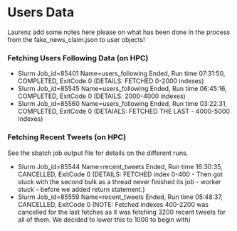 # Users Data


Laurenz add some notes here please on what has been done in the process from the fake_news_claim.json to user objects!




### Fetching Users Following Data (on HPC)

- Slurm Job_id=85401 Name=users_following Ended, Run time 07:31:50, COMPLETED, ExitCode 0 (DETAILS: FETCHED 0-2000 indexes)
- Slurm Job_id=85545 Name=users_following Ended, Run time 06:45:16, COMPLETED, ExitCode 0 (DETAILS: 2000-4000 indexes)
- Slurm Job_id=85560 Name=users_following Ended, Run time 03:22:31, COMPLETED, ExitCode 0 (DETAIALS: FETCHED THE LAST - 4000-5000 indexes)

### Fetching Recent Tweets (on HPC)

See the sbatch job output file for details on the different runs.

- Slurm Job_id=85544 Name=recent_tweets Ended, Run time 16:30:35, CANCELLED, ExitCode 0 (DETAILS: FETCHED index 0-400 - Then got stuck with the second bulk as a thread never finished its job - worker stuck - before we added return statement.)
- Slurm Job_id=85559 Name=recent_tweets Ended, Run time 05:48:37, CANCELLED, ExitCode 0 (NOTE: Fetched indexes 400-2200 was cancelled for the last fetches as it was fetching 3200 recent tweets for all of them. We decided to lower this to 1000 to begin with)


